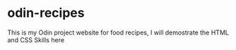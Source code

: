 # odin-recipes

This is my Odin project website for food recipes, I will demostrate the HTML and CSS Skills here